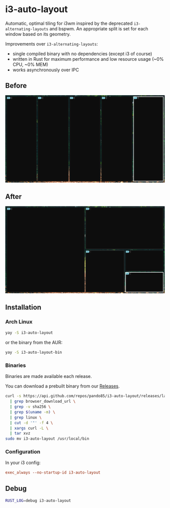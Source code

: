# i3-auto-layout

Automatic, optimal tiling for i3wm inspired by the deprecated `i3-alternating-layouts` and bspwm. An appropriate split is set for each window based on its geometry.

Improvements over `i3-alternating-layouts`:

- single compiled binary with no dependencies (except i3 of course)
- written in Rust for maximum performance and low resource usage (~0% CPU, ~0% MEM)
- works asynchronously over IPC

## Before

![image](https://raw.githubusercontent.com/pando85/i3-auto-layout/master/assets/before.png)

## After

![image](https://raw.githubusercontent.com/pando85/i3-auto-layout/master/assets/after.png)

## Installation

### Arch Linux

```bash
yay -S i3-auto-layout
```

or the binary from the AUR:

```bash
yay -S i3-auto-layout-bin
```

### Binaries

Binaries are made available each release.

You can download a prebuilt binary from our [Releases](https://github.com/pando85/i3-auto-layout/releases).

```bash
curl -s https://api.github.com/repos/pando85/i3-auto-layout/releases/latest \
  | grep browser_download_url \
  | grep -v sha256 \
  | grep $(uname -m) \
  | grep linux \
  | cut -d '"' -f 4 \
  | xargs curl -L \
  | tar xvz
sudo mv i3-auto-layout /usr/local/bin
```

### Configuration

In your i3 config:

```conf
exec_always --no-startup-id i3-auto-layout
```

## Debug

```bash
RUST_LOG=debug i3-auto-layout
```
